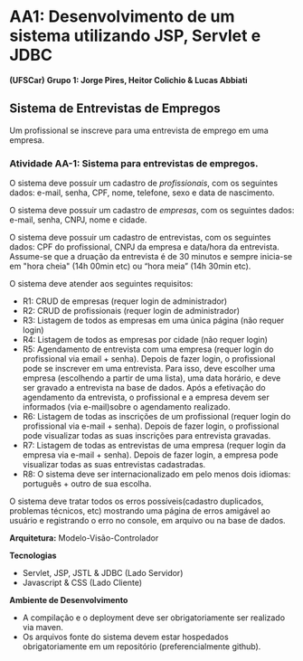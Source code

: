 # AA1: Desenvolvimento de um sistema utilizando JSP, Servlet e JDBC

**(UFSCar)**
**Grupo 1: Jorge Pires, Heitor Colichio & Lucas Abbiati**

## Sistema de Entrevistas de Empregos

Um profissional se inscreve para uma entrevista de emprego em uma empresa.

### Atividade AA-1: Sistema para entrevistas de empregos.

O sistema deve possuir um cadastro de *profissionais*, com os seguintes dados: e-mail, senha, CPF, nome, telefone, sexo e data de nascimento.

O sistema deve possuir um cadastro de *empresas*, com os seguintes dados: e-mail, senha, CNPJ, nome e cidade.

O sistema deve possuir um cadastro de entrevistas, com os seguintes dados: CPF do profissional, CNPJ da empresa e data/hora da entrevista. Assume-se que a druação da entrevista é de 30 minutos e sempre inicia-se em "hora cheia" (14h 00min etc) ou “hora meia” (14h 30min etc).

O sistema deve atender aos seguintes requisitos:
- R1: CRUD de empresas  (requer login de administrador)
- R2: CRUD de profissionais (requer login de administrador)
- R3: Listagem de todos as empresas em uma única página (não requer login)
- R4: Listagem de todos as empresas por cidade (não requer login)
- R5: Agendamento de entrevista com uma empresa (requer login do profissional via email + senha). Depois de fazer login, o profissional pode se inscrever em uma entrevista. Para isso, deve escolher uma empresa (escolhendo a partir de uma lista), uma data horário, e deve ser gravado a entrevista na base de dados. Após a efetivação do agendamento da entrevista, o profissional e a empresa devem ser informados (via e-mail)sobre o agendamento realizado.
- R6: Listagem de todas as inscrições de um profissional (requer login do profissional via e-mail + senha). Depois de fazer login, o profissional pode visualizar todas as suas inscrições para entrevista gravadas.
- R7: Listagem de todas as entrevistas de uma empresa (requer login da empresa via e-mail + senha). Depois de fazer login, a empresa pode visualizar todas as suas entrevistas cadastradas.
- R8: O sistema deve ser internacionalizado em pelo menos dois idiomas: português + outro de sua escolha.

O sistema deve tratar todos os erros possíveis(cadastro duplicados, problemas técnicos, etc) mostrando uma página de erros amigável ao usuário e registrando o erro no console, em arquivo ou na base de dados.

**Arquitetura:** Modelo-Visão-Controlador

**Tecnologias**
- Servlet, JSP, JSTL & JDBC (Lado Servidor)
- Javascript & CSS (Lado Cliente)

**Ambiente de Desenvolvimento**
- A compilação e o deployment deve ser obrigatoriamente ser realizado via maven.
- Os arquivos fonte do sistema devem estar hospedados obrigatoriamente em um repositório (preferencialmente github).
